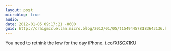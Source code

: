 ```yaml
---
layout: post
microblog: true
audio: 
date: 2012-01-05 09:17:21 -0600
guid: http://craigmcclellan.micro.blog/2012/01/05/t154944578183643136.html
---
```

You need to rethink the low for the day iPhone. [t.co/XfSGX1KU](http://t.co/XfSGX1KU)
